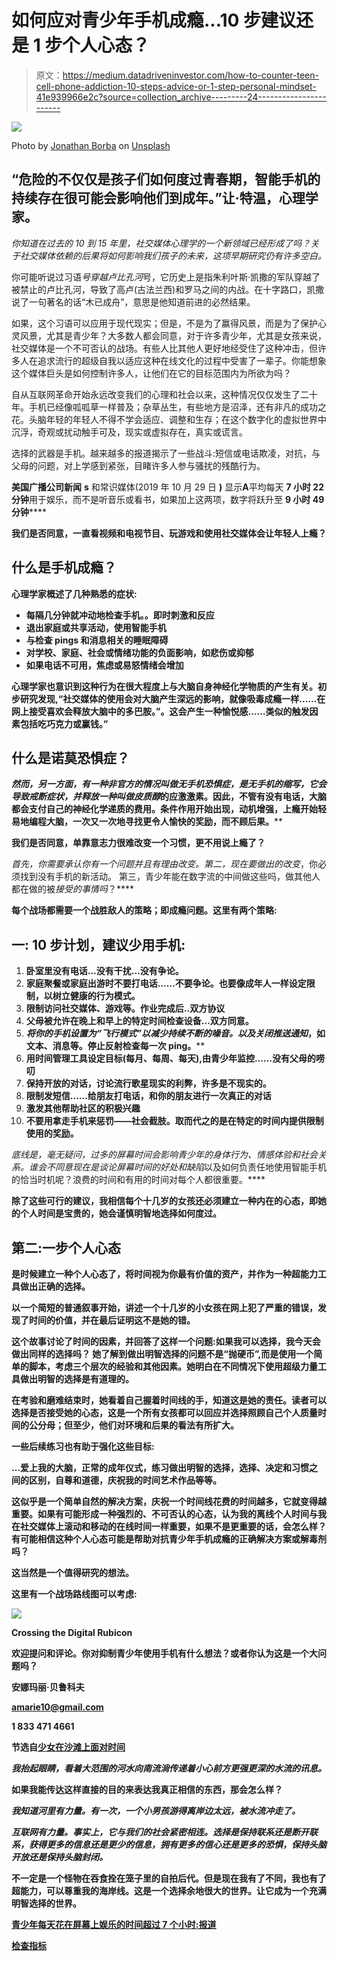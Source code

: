# 如何应对青少年手机成瘾...10 步建议还是 1 步个人心态？

> 原文：<https://medium.datadriveninvestor.com/how-to-counter-teen-cell-phone-addiction-10-steps-advice-or-1-step-personal-mindset-41e939966e2c?source=collection_archive---------24----------------------->

![](img/c28dda8e0e406e4de2c9315f6c704a79.png)

Photo by [Jonathan Borba](https://unsplash.com/@jonathanborba?utm_source=medium&utm_medium=referral) on [Unsplash](https://unsplash.com?utm_source=medium&utm_medium=referral)

## “危险的不仅仅是孩子们如何度过青春期，智能手机的持续存在很可能会影响他们到成年。”让·特温，心理学家。

*你知道在过去的 10 到 15 年里，社交媒体心理学的一个新领域已经形成了吗？关于社交媒体依赖的后果将如何影响我们孩子的未来，这项早期研究仍有许多空白。*

你可能听说过习语*号穿越卢比孔河*号，它历史上是指朱利叶斯·凯撒的军队穿越了被禁止的卢比孔河，导致了高卢(古法兰西)和罗马之间的内战。在十字路口，凯撒说了一句著名的话“木已成舟”，意思是他知道前进的必然结果。

如果，这个习语可以应用于现代现实；但是，不是为了赢得风景，而是为了保护心灵风景，尤其是青少年？大多数人都会同意，对于许多青少年，尤其是女孩来说，社交媒体是一个不可否认的战场。有些人比其他人更好地经受住了这种冲击，但许多人在追求流行的超级自我以适应这种在线文化的过程中受害了一辈子。你能想象这个媒体巨头是如何控制许多人，让他们在它的目标范围内为所欲为吗？

自从互联网革命开始永远改变我们的心理和社会以来，这种情况仅仅发生了二十年。手机已经像呱呱草一样普及；杂草丛生，有些地方是沼泽，还有非凡的成功之花。头脑年轻的年轻人不得不学会适应、调整和生存；在这个数字化的虚拟世界中沉浮，奇观或扰动触手可及，现实或虚拟存在，真实或谎言。

选择的武器是手机。越来越多的报道揭示了一些战斗:短信或电话欺凌，对抗，与父母的问题，对上学感到紧张，目睹许多人参与骚扰的残酷行为。

**美国广播公司新闻** **s** 和常识媒体(2019 年 10 月 29 日 **)** 显示**A**平均每天 **7 小时 22 分钟**用于娱乐，而不是听音乐或看书，如果加上这两项，数字将跃升至 **9 小时 49 分钟******

****我们是否同意，一直看视频和电视节目、玩游戏和使用社交媒体会让年轻人上瘾？****

## ****什么是手机成瘾？****

****心理学家概述了几种**熟悉的症状**:****

*   ****每隔几分钟就冲动地检查手机。。即时刺激和反应****
*   ****退出家庭或共享活动，使用智能手机****
*   ****与检查 pings 和消息相关的睡眠障碍****
*   ****对学校、家庭、社会或情绪功能的负面影响，如悲伤或抑郁****
*   ****如果电话不可用，焦虑或易怒情绪会增加****

****心理学家也意识到这种行为在很大程度上与大脑自身神经化学物质的产生有关。初步研究发现,“社交媒体的使用会对大脑产生深远的影响，就像吸毒成瘾一样……在网上接受喜欢会释放大脑中的多巴胺。”。这会产生一种愉悦感……类似的触发因素包括吃巧克力或赢钱。”****

## ****什么是诺莫恐惧症？****

****然而，另一方面，有一种非官方的情况叫做**无手机恐惧症，**是**无手机**的缩写，它会导致戒断症状，并释放一种叫做*皮质醇*的应激激素。因此，不管有没有电话，大脑都会支付自己的神经化学递质的费用。条件作用开始出现，动机增强，上瘾开始轻易地编程大脑，一次又一次地寻找更令人愉快的奖励，而不顾后果。****

****我们是否同意，单靠意志力很难改变一个习惯，更不用说上瘾了？****

****首先，你需要承认你有一个*问题*并且有理由改变。第二，现在要做出*的改变*，你必须找到没有手机的新活动。
第三，青少年能在数字流的中间做这些吗，做其他人都在做的被*接受的事情吗*？****

****每个战场都需要一个战胜敌人的策略；即成瘾问题。这里有两个策略:****

## ****一: **10 步计划，建议少用手机:******

1.  ****卧室里没有电话…没有干扰…没有争论。****
2.  ****家庭聚餐或家庭出游时不要打电话……不要争论。也要像成年人一样设定限制，以树立健康的行为模式。****
3.  ****限制访问社交媒体、游戏等。作业完成后..双方协议****
4.  ****父母被允许在晚上和早上的特定时间检查设备…双方同意。****
5.  ****将你的手机设置为“飞行模式”以减少持续不断的噪音。以及关闭*推送通知*，如文本、消息等。停止反射检查每一次 ping。****
6.  ****用时间管理工具设定目标(每月、每周、每天),由青少年监控……没有父母的唠叨****
7.  ****保持开放的对话，讨论流行歌星现实的利弊，许多是不现实的。****
8.  ****限制发短信……给朋友打电话，和你的朋友进行一次真正的对话****
9.  ****激发其他帮助社区的积极兴趣****
10.  ****不要用拿走手机来惩罚——社会截肢。取而代之的是在特定的时间内提供限制使用的奖励。****

****底线是，毫无疑问，过多的屏幕时间会影响青少年的身体行为、情感体验和社会关系。谁会不同意现在是谈论屏幕时间的*好处*和*缺陷*以及如何负责任地使用智能手机的恰当时机呢？浪费的时间和有用的时间对每个人都很重要。****

****除了这些可行的建议，我相信每个十几岁的女孩还必须建立一种内在的心态，即她的个人时间是宝贵的，她会谨慎明智地选择如何度过。****

## ****第二:一步个人心态****

******是时候建立一种个人心态了，将时间视为你最有价值的资产，并作为一种超能力工具做出正确的选择。******

****以一个简短的普通叙事开始，讲述一个十几岁的小女孩在网上犯了严重的错误，发现了时间的价值，并在最后证明这不是她的错。****

****这个故事讨论了时间的因素，并回答了这样一个问题:如果我可以选择，我今天会做出同样的选择吗？ 她了解到**做出明智选择的问题**不是“抛硬币”,而是使用一个简单的脚本，考虑三个层次的经验和其他因素。她明白在不同情况下使用超级力量工具做出明智的选择是有道理的。****

****在考验和磨难结束时，她看着自己握着时间线的手，知道这是她的责任。读者可以选择是否接受她的心态，这是一个所有女孩都可以回应并选择照顾自己个人质量时间的公分母；但至少，他们对环境和后果的看法有所扩大。****

****一些**后续练习**也有助于强化这些目标:****

****…爱上我的大脑，正常的成年仪式，练习做出明智的选择，选择、决定和习惯之间的区别，自尊和道德，庆祝我的时间艺术作品等等。****

******这似乎是一个简单自然的解决方案，庆祝一个时间线花费的时间越多，它就变得越重要。如果有可能形成一种强烈的、不可否认的心态，认为我的离线个人时间与我在社交媒体上滚动和移动的在线时间一样重要，如果不是更重要的话，会怎么样？有可能相信这种个人心态可能是帮助对抗青少年手机成瘾的正确解决方案或解毒剂吗？******

****这当然是一个值得研究的想法。****

****这里有一个战场路线图可以考虑:****

****![](img/7a37fcec5097ea967a4d5d9a7ee31032.png)****

******Crossing the Digital Rubicon******

****欢迎提问和评论。你对抑制青少年使用手机有什么想法？或者你认为这是一个大问题吗？****

****安娜玛丽·贝鲁科夫****

****amarie10@gmail.com****

****1 833 471 4661****

****节选自[少女在沙滩上面对时间](https://helpfulmindstreamforchanges.com/)****

*****我抬起眼睛，看着大范围的河水向南流淌传递着小心前方更强更深的水流的讯息。*****

****如果我能传达这样直接的目的来表达我真正相信的东西，那会怎么样？****

*****我知道河里有力量。有一次，一个小男孩游得离岸边太远，被水流冲走了。*****

*****互联网有力量。事实上，它与我们的社会紧密相连。选择是保持联系还是断开联系，获得更多的信息还是更少的信息，拥有更多的信心还是更多的恐惧，保持头脑开放还是保持头脑封闭。*****

****不一定是一个怪物在吞食拴在笼子里的自拍后代。但是现在我有了不同，我也有了超能力，可以尊重我的海岸线。这是一个选择余地很大的世界。让它成为一个充满明智选择的世界。****

****[**青少年每天花在屏幕上娱乐的时间超过 7 个小时:报道**](https://abcnews.go.com/US/teens-spend-hours-screens-entertainment-day-report/story?id=66607555#:~:text=Teens%20spend%20an%20average%20of,technology%20and%20media%20for%20children.)****

****[**检查指标**](https://annemarie3steps.medium.com/index-for-timely-tale-for-teen-girls-struggles-regrets-and-survival-on-social-media-with-a-7032215a4c31)****